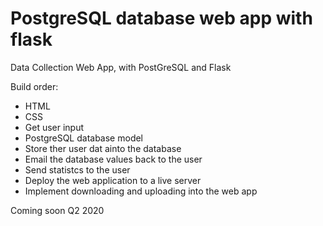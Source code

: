 # PostgreSQL database web app with flask
Data Collection Web App, with PostGreSQL and Flask  

Build order: 
- HTML
- CSS
- Get user input
- PostgreSQL database model
- Store ther user dat ainto the database
- Email the database values back to the user
- Send statistcs to the user
- Deploy the web application to a live server
- Implement downloading and uploading into the web app  

Coming soon Q2 2020